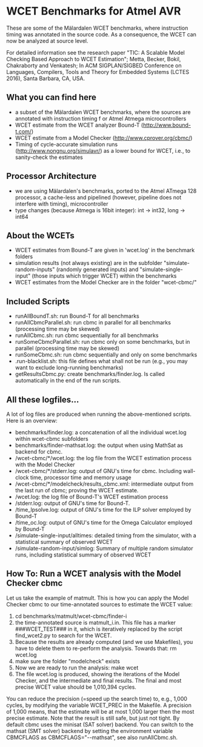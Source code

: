 # WCET Benchmarks for Atmel AVR 

These are some of the Mälardalen WCET benchmarks, where instruction
timing was annotated in the source code. As a consequence, the WCET 
can now be analyzed at source level.

For detailed information see the research paper "TIC: A Scalable Model Checking Based Approach to WCET Estimation"; Metta, Becker, Bokil, Chakraborty and Venkatesh; In ACM SIGPLAN/SIGBED Conference on Languages, Compilers, Tools and Theory for Embedded Systems (LCTES 2016), Santa Barbara, CA, USA.

## What you can find here
 - a subset of the Mälardalen WCET benchmarks, where the sources are annotated with instruction timing f or Atmel Atmega microcontrollers
 - WCET estimate from the WCET analyzer Bound-T (http://www.bound-t.com/)
 - WCET estimate from a Model Checker (http://www.cprover.org/cbmc/)
 - Timing of cycle-accurate simulation runs (http://www.nongnu.org/simulavr/) as a lower bound for WCET, i.e., to sanity-check the estimates

## Processor Architecture
 - we are using Mälardalen's benchmarks, ported to the Atmel ATmega 128 processor, a cache-less and pipelined (however, pipeline does not interfere with timing), microcontroller
 - type changes (because Atmega is 16bit integer): int -> int32, long -> int64

## About the WCETs
 - WCET estimates from Bound-T are given in 'wcet.log' in the benchmark folders
 - simulation results (not always existing) are in the subfolder "simulate-random-inputs" (randomly generated inputs) and "simulate-single-input" (those inputs which trigger WCET) within the benchmarks 
 - WCET estimates from the Model Checker are in the folder "wcet-cbmc/"

## Included Scripts
 - runAllBoundT.sh: run Bound-T for all benchmarks
 - runAllCbmcParallel.sh: run cbmc in parallel for all benchmarks (processing time may be skewed)
 - runAllCbmc.sh: run cbmc sequentially for all benchmarks
 - runSomeCbmcParallel.sh: run cbmc only on some benchmarks, but in parallel (processing time may be skewed)
 - runSomeCbmc.sh: run cbmc sequentially and only on some benchmarks
 - .run-blacklist.sh: this file defines what shall not be run (e.g., you may want to exclude long-running benchmarks)
 - getResultsCbmc.py: create benchmarks/finder.log. Is called automatically in the end of the run scripts.

## All these logfiles...
A lot of log files are produced when running the above-mentioned scripts. Here is an overview:
 - benchmarks/finder.log: a concatenation of all the individual wcet.log within wcet-cbmc subfolders
 - benchmarks/finder-mathsat.log: the output when using MathSat as backend for cbmc.
 - <benchmark>/wcet-cbmc/*/wcet.log: the log file from the WCET estimation process with the Model Checker
 - <benchmark>/wcet-cbmc/*/stderr.log: output of GNU's time for cbmc. Including wall-clock time, processor time and memory usage
 - <benchmark>/wcet-cbmc/*/modelcheck/results_cbmc.xml: intermediate output from the last run of cbmc; proving the WCET estimate.
 - <benchmark>/wcet.log: the log file of Bound-T's WCET estimation process
 - <benchmark>/stderr.log: output of GNU's time for Bound-T. 
 - <benchmark>/time_lpsolve.log: output of GNU's time for the ILP solver employed by Bound-T
 - <benchmark>/time_oc.log: output of GNU's time for the Omega Calculator employed by Bound-T
 - <benchmark>/simulate-single-input/alltimes: detailed timing from the simulator, with a statistical summary of observed WCET
 - <benchmark>/simulate-random-input/simlog: Summary of multiple random simulator runs, including statistical summary of observed WCET

## How To: Run a WCET analysis with the Model Checker cbmc
Let us take the example of matmult. This is how you can apply the Model Checker cbmc to our time-annotated sources to estimate the WCET value:
 1. cd benchmarks/matmult/wcet-cbmc/finder-i
 2. the time-annotated source is matmult_i.in. This file has a marker ###WCET_TEST### in it, which is iteratively replaced by the script find_wcet2.py to search for the WCET.
 3. Because the results are already computed (and we use Makefiles), you have to delete them to re-perform the analysis. Towards that: rm wcet.log
 4. make sure the folder "modelcheck" exists
 5. Now we are ready to run the analysis: make wcet
 6. The file wcet.log is produced, showing the iterations of the Model Checker, and the intermediate and final results. The final and most precise WCET value should be 1,010,394 cycles.

You can reduce the precision (=speed up the search time) to, e.g., 1,000 cycles, by modifying the variable WCET_PREC in the Makefile. A precision of 1,000 means, that the estimate will be at most 1,000 larger then the most precise estimate. Note that the result is still safe, but just not tight.
By default cbmc uses the minisat (SAT solver) backend. You can switch to the mathsat (SMT solver) backend by setting the environment variable CBMCFLAGS as CBMCFLAGS="--mathsat", see also runAllCbmc.sh.


